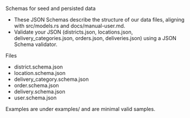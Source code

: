 Schemas for seed and persisted data

- These JSON Schemas describe the structure of our data files, aligning with src/models.rs and docs/manual-user.md.
- Validate your JSON (districts.json, locations.json, delivery_categories.json, orders.json, deliveries.json) using a JSON Schema validator.

Files
- district.schema.json
- location.schema.json
- delivery_category.schema.json
- order.schema.json
- delivery.schema.json
- user.schema.json

Examples are under examples/ and are minimal valid samples.
